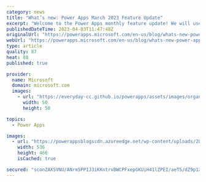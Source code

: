```yaml
---
category: news
title: "What’s new: Power Apps March 2023 Feature Update"
excerpt: "Welcome to the Power Apps monthly feature update! We will use this blog to share a summary of product, community, and learning updates from throughout the month so you can access it in one easy place. A variety of new and highly anticipated features are now available which we are very excited to share"
publishedDateTime: 2023-04-03T11:47:48Z
originalUrl: "https://powerapps.microsoft.com/en-us/blog/whats-new-power-apps-march-2023-feature-update/"
webUrl: "https://powerapps.microsoft.com/en-us/blog/whats-new-power-apps-march-2023-feature-update/"
type: article
quality: 87
heat: 88
published: true

provider:
  name: Microsoft
  domain: microsoft.com
  images:
    - url: "https://everyday-cc.github.io/powerapps/assets/images/organizations/microsoft.com-50x50.jpg"
      width: 50
      height: 50

topics:
  - Power Apps

images:
  - url: "https://powerappsblogscdn.azureedge.net/wp-content/uploads/2023/04/Wrap.png"
    width: 536
    height: 466
    isCached: true

secured: "sconZAXSVNU/ANrm5PPIJ3iKKntrvBWCPFxepGKUiH41lZPEI/aeT5/dZ9p122SHEN/uRd5ZMZjL7Ra9ITJxSICnMepJrq3g4kItuLUq8PSQYvim+/0bfL8guzz3RCIA/8zu9ZJxHm9N19t7dIg1i6Ay2p441Y3gjTE1obCIGaVoGYTaUb9wCgONdSrICHSdCyYi+ITvf210hWLKNMSY/BLvSmfro/bQeoIbkfHlDAFwBqA1uyYaVC+nJy7v6gcwEhuksWQzC51QjqUTnTNgsUfOzPHqNEpo8N1ZjMguoO8oaiRp/z5FTdRbNNgRP5/KU+W60aJ+usFgALUuRG6mEzbg5UNX+4zEOipphK1cGhI=;SCLq+mesYJLhlQ2RpzhdLA=="
---
```


